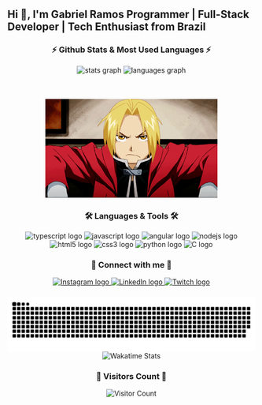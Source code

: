 <h2 align="left"> Hi 👋, I'm Gabriel Ramos
 Programmer | Full-Stack Developer | Tech Enthusiast from Brazil</
h2>

###

<div align="center">
  <h3>⚡ Github Stats & Most Used Languages ⚡</h3>
  <img src="https://github-readme-stats.vercel.app/api?username=GabrielRamosSA&theme=dracula&show_icons=true&count_private=true" height="180" alt="stats graph" />
  <img src="https://github-readme-stats.vercel.app/api/top-langs/?username=GabrielRamosSA&theme=dracula&layout=compact" height="180" alt="languages graph" />
</div>

###
<div align="center" style="margin-top: 50px;">
 <p>
  <img height="200" src="https://github.com/GabrielRamosSA/GabrielRamosSA/blob/main/tumblr_mpe55zWE2s1rvhek2o1_500.gif" alt="Descrição do GIF">
</p>
</div>

<div align="center">
  <h3>🛠 Languages & Tools 🛠</h3>
  <img src="https://cdn.jsdelivr.net/gh/devicons/devicon/icons/typescript/typescript-original.svg" height="40" alt="typescript logo"/>
  <img src="https://cdn.jsdelivr.net/gh/devicons/devicon/icons/javascript/javascript-original.svg" height="40" alt="javascript logo"/>
  <img src="https://cdn.jsdelivr.net/gh/devicons/devicon/icons/angularjs/angularjs-original.svg" height="40" alt="angular logo"/>
  <img src="https://cdn.jsdelivr.net/gh/devicons/devicon/icons/nodejs/nodejs-original.svg" height="40" alt="nodejs logo"/>
  <img src="https://cdn.jsdelivr.net/gh/devicons/devicon/icons/html5/html5-original.svg" height="40" alt="html5 logo"/>
  <img src="https://cdn.jsdelivr.net/gh/devicons/devicon/icons/css3/css3-original.svg" height="40" alt="css3 logo"/>
  <img src="https://cdn.jsdelivr.net/gh/devicons/devicon/icons/python/python-original.svg" height="40" alt="python logo"/>
  <img src="https://cdn.jsdelivr.net/gh/devicons/devicon/icons/c/c-original.svg" height="40" alt="C logo"/>
</div>


<div align="center">
  <h3>📱 Connect with me 📱</h3>
  <a href="https://www.instagram.com/gabrielrmxs/">
    <img src="https://img.shields.io/badge/Instagram-E4405F?style=for-the-badge&logo=instagram&logoColor=white" height="30" alt="Instagram logo"/>
  </a>
  <a href="https://www.linkedin.com/in/seu-usuario">
    <img src="www.linkedin.com/in/gabriel-ramos-6b9013305&logo=linkedin&logoColor=white" height="30" alt="LinkedIn logo"/>
  </a>
  <a href="https://www.twitch.tv/seu-usuario">
    <img src="https://img.shields.io/badge/Twitch-9146FF?style=for-the-badge&logo=twitch&logoColor=white" height="30" alt="Twitch logo"/>
  </a>
</div>

###
<picture align="center">
  <source media="(prefers-color-scheme: dark)" srcset="https://raw.githubusercontent.com/GabrielRamosSA/GabrielRamosSA/output/github-contribution-grid-snake-dark.svg">
  <source media="(prefers-color-scheme: light)" srcset="https://raw.githubusercontent.com/GabrielRamosSA/GabrielRamosSA/output/github-contribution-grid-snake-dark.svg">
  <img align="center" alt="github contribution grid snake animation" src="https://raw.githubusercontent.com/GabrielRamosSA/GabrielRamosSA/output/github-contribution-grid-snake.svg">
</picture>
<br clear="both">

<div align="center">
  <img src="https://github-readme-stats.vercel.app/api/wakatime?username=GabrielRamosSA&layout=compact&custom_title=Wakatime%20Stats&hide_border=true&title_color=33CCCC&text_color=ffffff&bg_color=0d1117" alt="Wakatime Stats" />
</div>

<div align="center">
  <h3>👀 Visitors Count 👀</h3>
  <img src="https://profile-counter.glitch.me/{GabrielRamosSA}/count.svg" alt="Visitor Count" />
</div>





###
